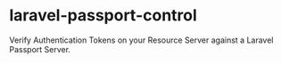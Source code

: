 # laravel-passport-control
Verify Authentication Tokens on your Resource Server against a Laravel Passport Server.
